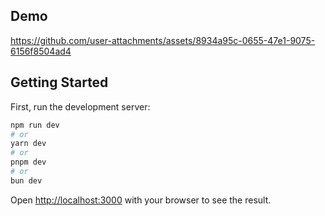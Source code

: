 ## Demo
https://github.com/user-attachments/assets/8934a95c-0655-47e1-9075-6156f8504ad4

## Getting Started
First, run the development server:

```bash
npm run dev
# or
yarn dev
# or
pnpm dev
# or
bun dev
```

Open [http://localhost:3000](http://localhost:3000) with your browser to see the result.

